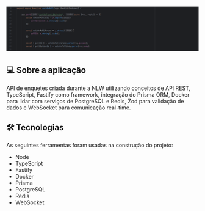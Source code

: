 <h1 align="center">
    <img alt="printAppNotes" title="#printAppNotes" src="./src/assets/print-node.png"/>
</h1>

## 💻 Sobre a aplicação
API de enquetes criada durante a NLW utilizando conceitos de API REST, TypeScript, Fastify como framework, integração do 
Prisma ORM, Docker para lidar com serviços de PostgreSQL e Redis, Zod para validação de dados e WebSocket para 
comunicação real-time.


## 🛠 Tecnologias

As seguintes ferramentas foram usadas na construção do projeto:


- Node
- TypeScript
- Fastify
- Docker
- Prisma
- PostgreSQL
- Redis
- WebSocket

